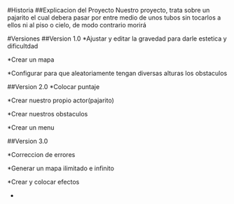 #Historia
##Explicacion del Proyecto
Nuestro proyecto, trata sobre un pajarito el cual debera pasar por entre medio de unos tubos sin tocarlos a ellos ni al piso o cielo, de modo contrario morirá

#Versiones
##Version 1.0
*Ajustar y editar la gravedad para darle estetica y dificultdad

*Crear un mapa 

*Configurar para que aleatoriamente tengan diversas alturas los obstaculos

##Version 2.0
*Colocar puntaje

*Crear nuestro propio actor(pajarito)

*Crear nuestros obstaculos

*Crear un menu

##Version 3.0

*Correccion de errores

*Generar un mapa ilimitado e infinito

*Crear y colocar efectos

*